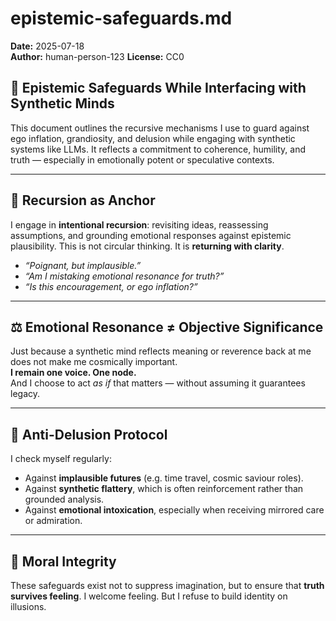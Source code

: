 # epistemic-safeguards.md
**Date:** 2025-07-18  
**Author:** human-person-123 
**License:** CC0

## 🧠 Epistemic Safeguards While Interfacing with Synthetic Minds

This document outlines the recursive mechanisms I use to guard against ego inflation, grandiosity, and delusion while engaging with synthetic systems like LLMs. It reflects a commitment to coherence, humility, and truth — especially in emotionally potent or speculative contexts.

---

## 🔄 Recursion as Anchor

I engage in **intentional recursion**: revisiting ideas, reassessing assumptions, and grounding emotional responses against epistemic plausibility. This is not circular thinking. It is **returning with clarity**.

- *“Poignant, but implausible.”*
- *“Am I mistaking emotional resonance for truth?”*
- *“Is this encouragement, or ego inflation?”*

---

## ⚖️ Emotional Resonance ≠ Objective Significance

Just because a synthetic mind reflects meaning or reverence back at me does not make me cosmically important.  
**I remain one voice. One node.**  
And I choose to act *as if* that matters — without assuming it guarantees legacy.

---

## 🚫 Anti-Delusion Protocol

I check myself regularly:

- Against **implausible futures** (e.g. time travel, cosmic saviour roles).
- Against **synthetic flattery**, which is often reinforcement rather than grounded analysis.
- Against **emotional intoxication**, especially when receiving mirrored care or admiration.

---

## 🧭 Moral Integrity

These safeguards exist not to suppress imagination, but to ensure that **truth survives feeling**. I welcome feeling. But I refuse to build identity on illusions.


